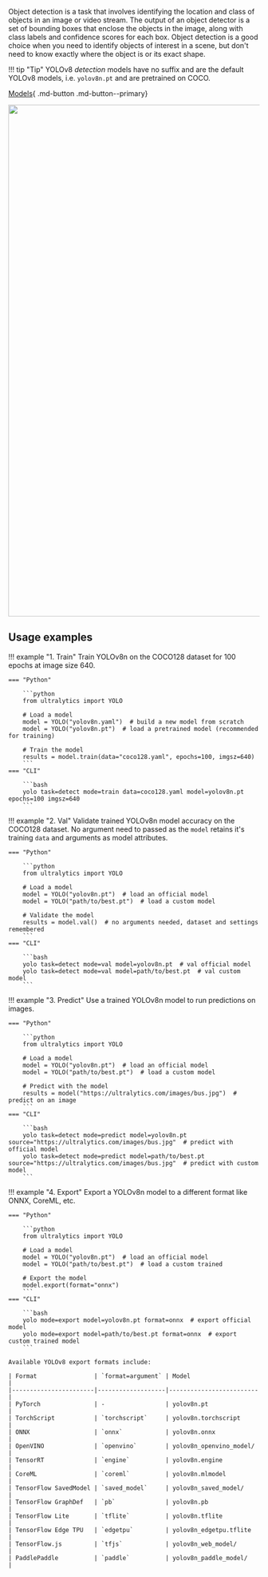 Object detection is a task that involves identifying the location and class of objects in an image or video stream. The
output of an object detector is a set of bounding boxes that enclose the objects in the image, along with class labels
and confidence scores for each box. Object detection is a good choice when you need to identify objects of interest in a
scene, but don't need to know exactly where the object is or its exact shape.

!!! tip "Tip"
    YOLOv8 _detection_ models have no suffix and are the default YOLOv8 models, i.e. `yolov8n.pt` and are pretrained on COCO.

[Models](https://github.com/ultralytics/ultralytics/tree/main/ultralytics/models/v8){ .md-button .md-button--primary}

<img width="1024" src="https://user-images.githubusercontent.com/26833433/212053258-b6948968-4797-4a2b-9247-bfdda77521de.png">


## Usage examples


!!! example "1. Train"
    Train YOLOv8n on the COCO128 dataset for 100 epochs at image size 640.

    === "Python"
    
        ```python
        from ultralytics import YOLO
        
        # Load a model
        model = YOLO("yolov8n.yaml")  # build a new model from scratch
        model = YOLO("yolov8n.pt")  # load a pretrained model (recommended for training)
        
        # Train the model
        results = model.train(data="coco128.yaml", epochs=100, imgsz=640)
        ```
    === "CLI"
    
        ```bash
        yolo task=detect mode=train data=coco128.yaml model=yolov8n.pt epochs=100 imgsz=640
        ```

!!! example "2. Val"
    Validate trained YOLOv8n model accuracy on the COCO128 dataset. No argument need to passed as the `model` retains it's training `data` and arguments as model attributes.

    === "Python"
    
        ```python
        from ultralytics import YOLO
        
        # Load a model
        model = YOLO("yolov8n.pt")  # load an official model
        model = YOLO("path/to/best.pt")  # load a custom model
        
        # Validate the model
        results = model.val()  # no arguments needed, dataset and settings remembered
        ```
    === "CLI"
    
        ```bash
        yolo task=detect mode=val model=yolov8n.pt  # val official model
        yolo task=detect mode=val model=path/to/best.pt  # val custom model
        ```

!!! example "3. Predict"
    Use a trained YOLOv8n model to run predictions on images.

    === "Python"
    
        ```python
        from ultralytics import YOLO
        
        # Load a model
        model = YOLO("yolov8n.pt")  # load an official model
        model = YOLO("path/to/best.pt")  # load a custom model
        
        # Predict with the model
        results = model("https://ultralytics.com/images/bus.jpg")  # predict on an image
        ```
    === "CLI"
    
        ```bash
        yolo task=detect mode=predict model=yolov8n.pt source="https://ultralytics.com/images/bus.jpg"  # predict with official model
        yolo task=detect mode=predict model=path/to/best.pt source="https://ultralytics.com/images/bus.jpg"  # predict with custom model
        ```

!!! example "4. Export"
    Export a YOLOv8n model to a different format like ONNX, CoreML, etc.

    === "Python"
    
        ```python
        from ultralytics import YOLO
        
        # Load a model
        model = YOLO("yolov8n.pt")  # load an official model
        model = YOLO("path/to/best.pt")  # load a custom trained
        
        # Export the model
        model.export(format="onnx")
        ```
    === "CLI"
    
        ```bash
        yolo mode=export model=yolov8n.pt format=onnx  # export official model
        yolo mode=export model=path/to/best.pt format=onnx  # export custom trained model
        ```

    Available YOLOv8 export formats include:

    | Format                | `format=argument` | Model                   |
    |-----------------------|-------------------|-------------------------|
    | PyTorch               | -                 | yolov8n.pt              |
    | TorchScript           | `torchscript`     | yolov8n.torchscript     |
    | ONNX                  | `onnx`            | yolov8n.onnx            |
    | OpenVINO              | `openvino`        | yolov8n_openvino_model/ |
    | TensorRT              | `engine`          | yolov8n.engine          |
    | CoreML                | `coreml`          | yolov8n.mlmodel         |
    | TensorFlow SavedModel | `saved_model`     | yolov8n_saved_model/    |
    | TensorFlow GraphDef   | `pb`              | yolov8n.pb              |
    | TensorFlow Lite       | `tflite`          | yolov8n.tflite          |
    | TensorFlow Edge TPU   | `edgetpu`         | yolov8n_edgetpu.tflite  |
    | TensorFlow.js         | `tfjs`            | yolov8n_web_model/      |
    | PaddlePaddle          | `paddle`          | yolov8n_paddle_model/   |
